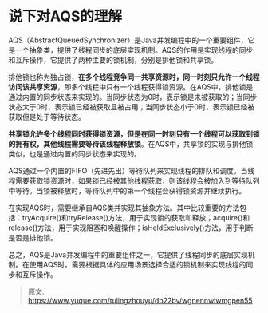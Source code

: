 # 说下对AQS的理解

AQS（AbstractQueuedSynchronizer）是Java并发编程中的一个重要组件，它是一个抽象类，提供了线程同步的底层实现机制。AQS的作用是实现线程的同步和互斥操作，它提供了两种主要的锁机制，分别是排他锁和共享锁。

排他锁也称为独占锁，**在多个线程竞争同一共享资源时，同一时刻只允许一个线程访问该共享资源**，即多个线程中只有一个线程获得锁资源。在AQS中，排他锁是通过内置的同步状态来实现的。当同步状态为0时，表示锁是未被获取的；当同步状态大于0时，表示锁已经被获取且被占用；当同步状态小于0时，表示锁已经被获取但是处于等待状态。

**共享锁允许多个线程同时获得锁资源，但是在同一时刻只有一个线程可以获取到锁的拥有权，其他线程需要等待该线程释放锁**。在AQS中，共享锁的实现与排他锁类似，也是通过内置的同步状态来实现的。

AQS通过一个内置的FIFO（先进先出）等待队列来实现线程的排队和调度。当线程需要获取锁资源时，如果锁已经被其他线程获取，则该线程会被加入到等待队列中等待。当锁被释放时，等待队列中的第一个线程会获得锁资源并继续执行。

在实现AQS时，需要继承自AQS类并实现其抽象方法。其中比较重要的方法包括：tryAcquire()和tryRelease()方法，用于实现锁的获取和释放；acquire()和release()方法，用于实现阻塞和唤醒操作；isHeldExclusively()方法，用于判断是否是排他锁。

总之，AQS是Java并发编程中的重要组件之一，它提供了线程同步的底层实现机制。在使用AQS时，需要根据具体的应用场景选择合适的锁机制来实现线程的同步和互斥操作。



> 原文: <https://www.yuque.com/tulingzhouyu/db22bv/wgnennwlwmgpen55>